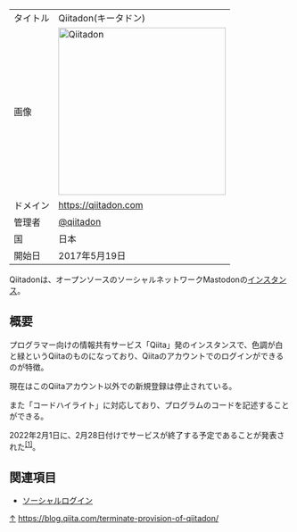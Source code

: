 <div>

|          |                                                                                                                                                                                                                                                                          |
|----------|--------------------------------------------------------------------------------------------------------------------------------------------------------------------------------------------------------------------------------------------------------------------------|
| タイトル | Qiitadon(キータドン)                                                                                                                                                                                                                                                     |
| 画像     | [<img src="/images/thumb/4/48/Qiitadon.png/300px-Qiitadon.png" srcset="/images/thumb/4/48/Qiitadon.png/450px-Qiitadon.png 1.5x, /images/4/48/Qiitadon.png 2x" width="300" height="300" alt="Qiitadon" />](/%E3%83%95%E3%82%A1%E3%82%A4%E3%83%AB:Qiitadon.png "Qiitadon") |
| ドメイン | <a href="https://qiitadon.com" rel="nofollow">https://qiitadon.com</a>                                                                                                                                                                                                   |
| 管理者   | <a href="https://qiitadon.com/@qiitadon" rel="nofollow">@qiitadon</a>                                                                                                                                                                                                    |
| 国       | 日本                                                                                                                                                                                                                                                                     |
| 開始日   | 2017年5月19日                                                                                                                                                                                                                                                            |

Qiitadonは、オープンソースのソーシャルネットワークMastodonの[インスタンス](/%E3%82%A4%E3%83%B3%E3%82%B9%E3%82%BF%E3%83%B3%E3%82%B9 "インスタンス")。

## 概要

プログラマー向けの情報共有サービス「Qiita」発のインスタンスで、色調が白と緑というQiitaのものになっており、Qiitaのアカウントでのログインができるのが特徴。

現在はこのQiitaアカウント以外での新規登録は停止されている。

また「コードハイライト」に対応しており、プログラムのコードを記述することができる。

2022年2月1日に、2月28日付けでサービスが終了する予定であることが発表された<sup>[\[1\]](#cite_note-1)</sup>。

## 関連項目

-   [ソーシャルログイン](/%E9%80%A3%E6%90%BA%E3%83%AD%E3%82%B0%E3%82%A4%E3%83%B3 "連携ログイン")
    <div>

    </div>

[↑](#cite_ref-1) <a href="https://blog.qiita.com/terminate-provision-of-qiitadon/" rel="nofollow">https://blog.qiita.com/terminate-provision-of-qiitadon/</a>

</div>
